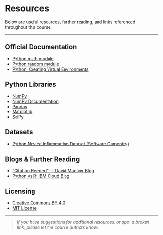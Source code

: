 # Resources

Below are useful resources, further reading, and links referenced throughout this course.

---

## Official Documentation

- [Python math module](https://docs.python.org/3/library/math.html)
- [Python random module](https://docs.python.org/3/library/random.html)
- [Python: Creating Virtual Environments](https://docs.python.org/3/tutorial/venv.html)

## Python Libraries

- [NumPy](https://numpy.org/)
- [NumPy Documentation](https://numpy.org/doc/stable)
- [Pandas](https://pandas.pydata.org/)
- [Matplotlib](https://matplotlib.org/)
- [SciPy](https://scipy.org/)

## Datasets

- [Python Novice Inflammation Dataset (Software Carpentry)](https://swcarpentry.github.io/python-novice-inflammation/data/python-novice-inflammation-data.zip)

## Blogs & Further Reading

- [“Citation Needed” — David MacIver Blog](http://exple.tive.org/blarg/2013/10/22/citation-needed/)
- [Python vs R: IBM Cloud Blog](https://www.ibm.com/cloud/blog/python-vs-r)

## Licensing

- [Creative Commons BY 4.0](https://creativecommons.org/licenses/by/4.0/)
- [MIT License](https://opensource.org/licenses/MIT)

---

> *If you have suggestions for additional resources, or spot a broken link, please let the course authors know!*
